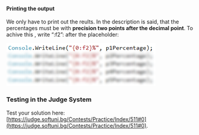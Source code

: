 #### Printing the output
  
We only have to print out the reults. In the description is said, that the percentages must be with **precision two points after the decimal point**. To achive this , write “:f2”: after the placeholder:

![](/assets/chapter-5-2-images/01.Histogram-06.png)

### Testing in the Judge System

Test your solution here: [https://judge.softuni.bg/Contests/Practice/Index/511#0](https://judge.softuni.bg/Contests/Practice/Index/511#0).